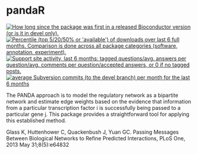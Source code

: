 # pandaR

<a href="http://www.bioconductor.org/packages/devel/bioc/html/pandaR.html#since"><img border="0" src="http://www.bioconductor.org/shields/years-in-bioc/pandaR.svg" title="How long since the package was first in a released Bioconductor version (or is it in devel only)."></a> <a href="http://bioconductor.org/packages/stats/bioc/pandaR.html"><img border="0" src="http://www.bioconductor.org/shields/downloads/pandaR.svg" title="Percentile (top 5/20/50% or 'available') of downloads over last 6 full months. Comparison is done across all package categories (software, annotation, experiment)."></a> <a href="https://support.bioconductor.org/t/pandaR/"><img border="0" src="http://www.bioconductor.org/shields/posts/pandaR.svg" title="Support site activity, last 6 months: tagged questions/avg. answers per question/avg. comments per question/accepted answers, or 0 if no tagged posts."></a> <a href="http://www.bioconductor.org/packages/devel/bioc/html/pandaR.html#svn_source"><img border="0" src="http://www.bioconductor.org/shields/commits/bioc/pandaR.svg" title="average Subversion commits (to the devel branch) per month for the last 6 months"></a>

The PANDA approach is to model the regulatory network as a bipartite network and estimate edge weights based on the evidence that information from a particular transcription factor i is successfully being passed to a particular gene j.
This package provides a straightforward tool for applying this established method.

Glass K, Huttenhower C, Quackenbush J, Yuan GC. Passing Messages Between Biological Networks to Refine Predicted Interactions, PLoS One, 2013 May 31;8(5):e64832
